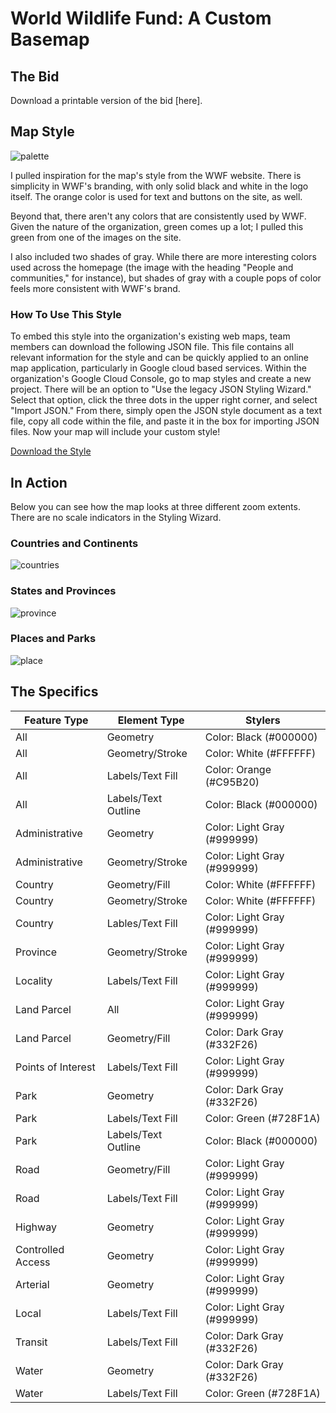 # World Wildlife Fund: A Custom Basemap

## The Bid

Download a printable version of the bid [here].

## Map Style

![palette](https://taypopp.github.io/Popp-Portfolio/palette.png)

I pulled inspiration for the map's style from the WWF website. There is simplicity in WWF's branding, with only solid black and white in the logo itself. The orange color is used for text and buttons on the site, as well.

Beyond that, there aren't any colors that are consistently used by WWF. Given the nature of the organization, green comes up a lot; I pulled this green from one of the images on the site.

I also included two shades of gray. While there are more interesting colors used across the homepage (the image with the heading "People and communities," for instance), but shades of gray with a couple pops of color feels more consistent with WWF's brand.

### How To Use This Style

To embed this style into the organization's existing web maps, team members can download the following JSON file. This file contains all relevant information for the style and can be quickly applied to an online map application, particularly in Google cloud based services. Within the organization's Google Cloud Console, go to map styles and create a new project. There will be an option to "Use the legacy JSON Styling Wizard." Select that option, click the three dots in the upper right corner, and select "Import JSON." From there, simply open the JSON style document as a text file, copy all code within the file, and paste it in the box for importing JSON files. Now your map will include your custom style!

<a href="/WWFbasemap.json" download>Download the Style</a>

## In Action

Below you can see how the map looks at three different zoom extents. There are no scale indicators in the Styling Wizard.

### Countries and Continents

![countries](https://taypopp.github.io/Popp-Portfolio/countries.png)

### States and Provinces

![province](https://taypopp.github.io/Popp-Portfolio/province.png)

### Places and Parks

![place](https://taypopp.github.io/Popp-Portfolio/place.png)

## The Specifics

| Feature Type | Element Type | Stylers |
| ------------- | ------------- | ------------- |
| All | Geometry | Color: Black (#000000) |
| All | Geometry/Stroke | Color: White (#FFFFFF) |
| All | Labels/Text Fill | Color: Orange (#C95B20) |
| All | Labels/Text Outline | Color: Black (#000000) |
| Administrative | Geometry | Color: Light Gray (#999999) |
| Administrative | Geometry/Stroke | Color: Light Gray (#999999) |
| Country | Geometry/Fill | Color: White (#FFFFFF) |
| Country | Geometry/Stroke | Color: White (#FFFFFF) |
| Country | Lables/Text Fill | Color: Light Gray (#999999) |
| Province | Geometry/Stroke | Color: Light Gray (#999999) |
| Locality | Labels/Text Fill | Color: Light Gray (#999999) |
| Land Parcel | All | Color: Light Gray (#999999) |
| Land Parcel | Geometry/Fill | Color: Dark Gray (#332F26) |
| Points of Interest | Labels/Text Fill | Color: Light Gray (#999999) |
| Park | Geometry | Color: Dark Gray (#332F26) |
| Park | Labels/Text Fill | Color: Green (#728F1A) |
| Park | Labels/Text Outline | Color: Black (#000000) |
| Road | Geometry/Fill | Color: Light Gray (#999999) |
| Road | Labels/Text Fill | Color: Light Gray (#999999) |
| Highway | Geometry | Color: Light Gray (#999999) |
| Controlled Access | Geometry | Color: Light Gray (#999999) |
| Arterial | Geometry | Color: Light Gray (#999999) |
| Local | Labels/Text Fill | Color: Light Gray (#999999) |
| Transit | Labels/Text Fill | Color: Dark Gray (#332F26) |
| Water | Geometry | Color: Dark Gray (#332F26) |
| Water | Labels/Text Fill | Color: Green (#728F1A) |

